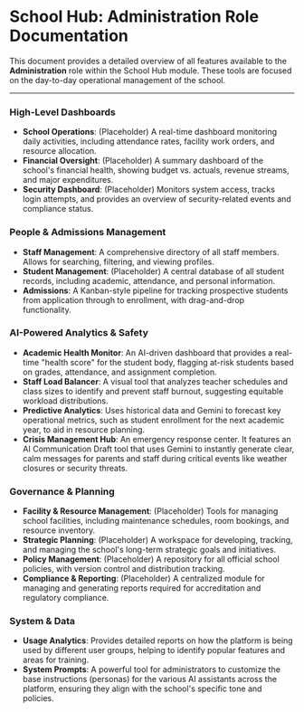 # School Hub: Administration Role Documentation

This document provides a detailed overview of all features available to the **Administration** role within the School Hub module. These tools are focused on the day-to-day operational management of the school.

---

### High-Level Dashboards

-   **School Operations**: (Placeholder) A real-time dashboard monitoring daily activities, including attendance rates, facility work orders, and resource allocation.
-   **Financial Oversight**: (Placeholder) A summary dashboard of the school's financial health, showing budget vs. actuals, revenue streams, and major expenditures.
-   **Security Dashboard**: (Placeholder) Monitors system access, tracks login attempts, and provides an overview of security-related events and compliance status.

### People & Admissions Management

-   **Staff Management**: A comprehensive directory of all staff members. Allows for searching, filtering, and viewing profiles.
-   **Student Management**: (Placeholder) A central database of all student records, including academic, attendance, and personal information.
-   **Admissions**: A Kanban-style pipeline for tracking prospective students from application through to enrollment, with drag-and-drop functionality.

### AI-Powered Analytics & Safety

-   **Academic Health Monitor**: An AI-driven dashboard that provides a real-time "health score" for the student body, flagging at-risk students based on grades, attendance, and assignment completion.
-   **Staff Load Balancer**: A visual tool that analyzes teacher schedules and class sizes to identify and prevent staff burnout, suggesting equitable workload distributions.
-   **Predictive Analytics**: Uses historical data and Gemini to forecast key operational metrics, such as student enrollment for the next academic year, to aid in resource planning.
-   **Crisis Management Hub**: An emergency response center. It features an AI Communication Draft tool that uses Gemini to instantly generate clear, calm messages for parents and staff during critical events like weather closures or security threats.

### Governance & Planning

-   **Facility & Resource Management**: (Placeholder) Tools for managing school facilities, including maintenance schedules, room bookings, and resource inventory.
-   **Strategic Planning**: (Placeholder) A workspace for developing, tracking, and managing the school's long-term strategic goals and initiatives.
-   **Policy Management**: (Placeholder) A repository for all official school policies, with version control and distribution tracking.
-   **Compliance & Reporting**: (Placeholder) A centralized module for managing and generating reports required for accreditation and regulatory compliance.

### System & Data

-   **Usage Analytics**: Provides detailed reports on how the platform is being used by different user groups, helping to identify popular features and areas for training.
-   **System Prompts**: A powerful tool for administrators to customize the base instructions (personas) for the various AI assistants across the platform, ensuring they align with the school's specific tone and policies.